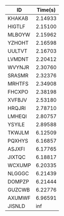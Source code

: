 |ID|Time(s)|
|-|-|
|KHAKAB|2.14933|
|HIGTLF|2.15100|
|MLBOYW|2.15962|
|YZHOHT|2.16598|
|UULTVT|2.16703|
|LVMDNT|2.20412|
|WVYNJR|2.30760|
|SRASMR|2.32376|
|MRHTFS|2.34908|
|FHCXPO|2.38198|
|XVFBJV|2.53180|
|HRQJRI|2.78710|
|LMHEQI|2.80757|
|YSYILE|2.89588|
|TKWJLM|6.12509|
|PQXHYS|6.16857|
|ASJXFI|6.17765|
|JIXTQC|6.18817|
|WCXUMP|6.20335|
|NLGGGC|6.21439|
|DOMPZP|6.21444|
|GUZCWB|6.22776|
|AXUMWF|6.96591|
|JISNLD|inf|
